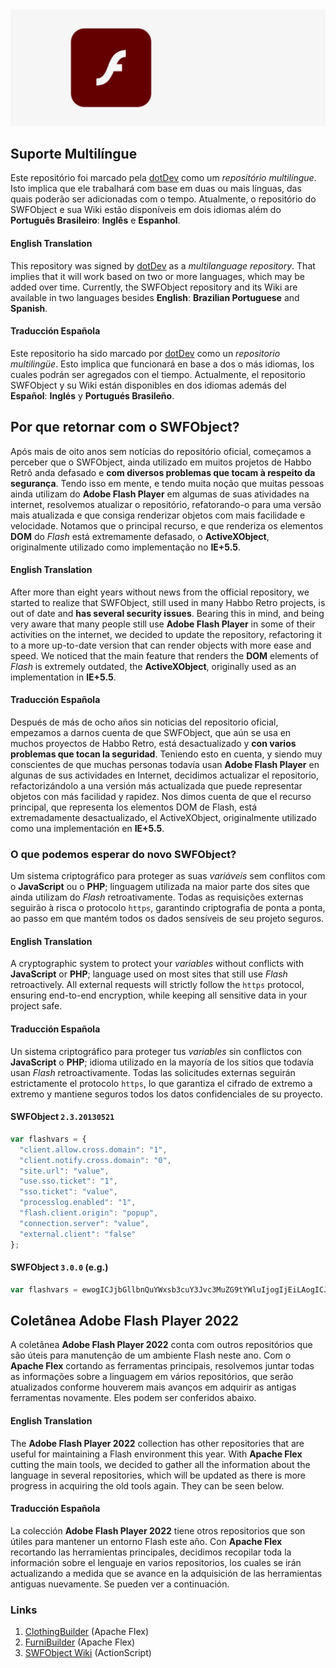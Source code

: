 <div align="center">
    <img src="https://raw.githubusercontent.com/dotDevGroup/SWFObject/main/images/header.gif"/>
</div>

## Suporte Multilíngue
Este repositório foi marcado pela [dotDev](https://github.com/dotDevGroup) como um *repositório multilíngue*. Isto implica que ele trabalhará com base em duas ou mais línguas, das quais poderão ser adicionadas com o tempo. Atualmente, o repositório do SWFObject e sua Wiki estão disponíveis em dois idiomas além do **Português Brasileiro**: **Inglês** e **Espanhol**. 

#### English Translation
This repository was signed by [dotDev](https://github.com/dotDevGroup) as a *multilanguage repository*. That implies that it will work based on two or more languages, which may be added over time. Currently, the SWFObject repository and its Wiki are available in two languages besides **English**: **Brazilian Portuguese** and **Spanish**.

#### Traducción Española
Este repositorio ha sido marcado por [dotDev](https://github.com/dotDevGroup) como un *repositorio multilingüe*. Esto implica que funcionará en base a dos o más idiomas, los cuales podrán ser agregados con el tiempo. Actualmente, el repositorio SWFObject y su Wiki están disponibles en dos idiomas además del **Español**: **Inglés** y **Portugués Brasileño**.

## Por que retornar com o SWFObject?
Após mais de oito anos sem notícias do repositório oficial, começamos a perceber que o SWFObject, ainda utilizado em muitos projetos de Habbo Retrô anda defasado e **com diversos problemas que tocam à respeito da segurança**. Tendo isso em mente, e tendo muita noção que muitas pessoas ainda utilizam do **Adobe Flash Player** em algumas de suas atividades na internet, resolvemos atualizar o repositório, refatorando-o para uma versão mais atualizada e que consiga renderizar objetos com mais facilidade e velocidade. Notamos que o principal recurso, e que renderiza os elementos **DOM** do *Flash* está extremamente defasado, o **ActiveXObject**, originalmente utilizado como implementação no **IE+5.5**.

#### English Translation
After more than eight years without news from the official repository, we started to realize that SWFObject, still used in many Habbo Retro projects, is out of date and **has several security issues**. Bearing this in mind, and being very aware that many people still use **Adobe Flash Player** in some of their activities on the internet, we decided to update the repository, refactoring it to a more up-to-date version that can render objects with more ease and speed. We noticed that the main feature that renders the **DOM** elements of *Flash* is extremely outdated, the **ActiveXObject**, originally used as an implementation in **IE+5.5**.

#### Traducción Española
Después de más de ocho años sin noticias del repositorio oficial, empezamos a darnos cuenta de que SWFObject, que aún se usa en muchos proyectos de Habbo Retro, está desactualizado y **con varios problemas que tocan la seguridad**. Teniendo esto en cuenta, y siendo muy conscientes de que muchas personas todavía usan **Adobe Flash Player** en algunas de sus actividades en Internet, decidimos actualizar el repositorio, refactorizándolo a una versión más actualizada que puede representar objetos con más facilidad y rapidez. Nos dimos cuenta de que el recurso principal, que representa los elementos DOM de Flash, está extremadamente desactualizado, el ActiveXObject, originalmente utilizado como una implementación en **IE+5.5**.

### O que podemos esperar do novo SWFObject?
Um sistema criptográfico para proteger as suas *variáveis* sem conflitos com o **JavaScript** ou o **PHP**; linguagem utilizada na maior parte dos sites que ainda utilizam do *Flash* retroativamente. Todas as requisições externas seguirão à risca o protocolo ``https``, garantindo criptografia de ponta a ponta, ao passo em que mantém todos os dados sensíveis de seu projeto seguros. 

#### English Translation
A cryptographic system to protect your *variables* without conflicts with **JavaScript** or **PHP**; language used on most sites that still use *Flash* retroactively. All external requests will strictly follow the ``https`` protocol, ensuring end-to-end encryption, while keeping all sensitive data in your project safe.

#### Traducción Española
Un sistema criptográfico para proteger tus *variables* sin conflictos con **JavaScript** o **PHP**; idioma utilizado en la mayoría de los sitios que todavía usan *Flash* retroactivamente. Todas las solicitudes externas seguirán estrictamente el protocolo ``https``, lo que garantiza el cifrado de extremo a extremo y mantiene seguros todos los datos confidenciales de su proyecto.

#### **SWFObject** ``2.3.20130521``
```javascript
var flashvars = {
  "client.allow.cross.domain": "1",
  "client.notify.cross.domain": "0",
  "site.url": "value",
  "use.sso.ticket": "1",
  "sso.ticket": "value",
  "processlog.enabled": "1",
  "flash.client.origin": "popup",
  "connection.server": "value",
  "external.client": "false"
};
```
#### **SWFObject** ``3.0.0`` (e.g.)
```javascript
var flashvars = ewogICJjbGllbnQuYWxsb3cuY3Jvc3MuZG9tYWluIjogIjEiLAogICJjbGllbnQubm90aWZ5LmNyb3NzLmRvbWFpbiI6ICIwIiwKICAic2l0ZS51cmwiOiAidmFsdWUiLAogICJ1c2Uuc3NvLnRpY2tldCI6ICIxIiwKICAic3NvLnRpY2tldCI6ICJ2YWx1ZSIsCiAgInByb2Nlc3Nsb2cuZW5hYmxlZCI6ICIxIiwKICAiZmxhc2guY2xpZW50Lm9yaWdpbiI6ICJwb3B1cCIsCiAgImNvbm5lY3Rpb24uc2VydmVyIjogInZhbHVlIiwKICAiZXh0ZXJuYWwuY2xpZW50IjogImZhbHNlIgp9;
```

## Coletânea Adobe Flash Player 2022
A coletânea **Adobe Flash Player 2022** conta com outros repositórios que são úteis para manutenção de um ambiente Flash neste ano. Com o **Apache Flex** cortando as ferramentas principais, resolvemos juntar todas as informações sobre a linguagem em vários repositórios, que serão atualizados conforme houverem mais avanços em adquirir as antigas ferramentas novamente. Eles podem ser conferidos abaixo.

#### English Translation
The **Adobe Flash Player 2022** collection has other repositories that are useful for maintaining a Flash environment this year. With **Apache Flex** cutting the main tools, we decided to gather all the information about the language in several repositories, which will be updated as there is more progress in acquiring the old tools again. They can be seen below.

#### Traducción Española
La colección **Adobe Flash Player 2022** tiene otros repositorios que son útiles para mantener un entorno Flash este año. Con **Apache Flex** recortando las herramientas principales, decidimos recopilar toda la información sobre el lenguaje en varios repositorios, los cuales se irán actualizando a medida que se avance en la adquisición de las herramientas antiguas nuevamente. Se pueden ver a continuación.

### Links
1. [ClothingBuilder](https://github.com/dotDevGroup/ClothingBuilder) (Apache Flex)  
2. [FurniBuilder](https://github.com/dotDevGroup/FurniBuilder) (Apache Flex)  
3. [SWFObject Wiki](https://github.com/dotDevGroup/SWFObject/wiki) (ActionScript)
